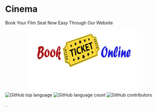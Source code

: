 # Cinema

Book Your Film Seat Now Easy Through Our Website

<div align="center">
<img src="https://github.com/nouraan-ahmed/Cinema/blob/master/posters/book4.jpg" width="350" height="200" >  
</div

![GitHub top language](https://img.shields.io/github/languages/top/nouraan-ahmed/Cinema)
![GitHub language count](https://img.shields.io/github/languages/count/nouraan-ahmed/Cinema)
![GitHub contributors](https://img.shields.io/github/contributors/nouraan-ahmed/Cinema)


ِ 
